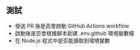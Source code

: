 ## 測試

- 發送 PR 後是否會啟動 GitHub Actions workflow
- 啟動後是否會根據腳本創建 .env.github 環境變數檔
- 在 Node.js 程式中是否能讀取到環境變數
